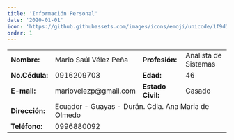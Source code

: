 ```yaml
---
title: 'Información Personal'
date: '2020-01-01'
icon: 'https://github.githubassets.com/images/icons/emoji/unicode/1f9d1-2695.png?v8'
order: 1
---
```

<table>
    <tr>
        <td><b>Nombre:</b></td>
        <td>Mario Saúl Vélez Peña</td>
        <td><b>Profesión:</b></td>
        <td>Analista de Sistemas</td>
    </tr>
    <tr>        
        <td><b>No.Cédula:</b></td>
        <td>0916209703</td>
        <td><b>Edad:</b></td>
        <td>46</td>
    </tr>    
    <tr>
        <td><b>E-mail:</b></td>
        <td>mariovelezp@gmail.com</td>
        <td><b>Estado Civil:</b></td>
        <td>Casado</td>
    </tr>    
    <tr>
        <td><b>Dirección:</b></td>
        <td colspan=3>Ecuador - Guayas - Durán. Cdla. Ana Maria de Olmedo</td>
    </tr>
    <tr>
        <td><b>Teléfono:</b></td>
        <td colspan=3>0996880092</td>
    </tr>
</table>